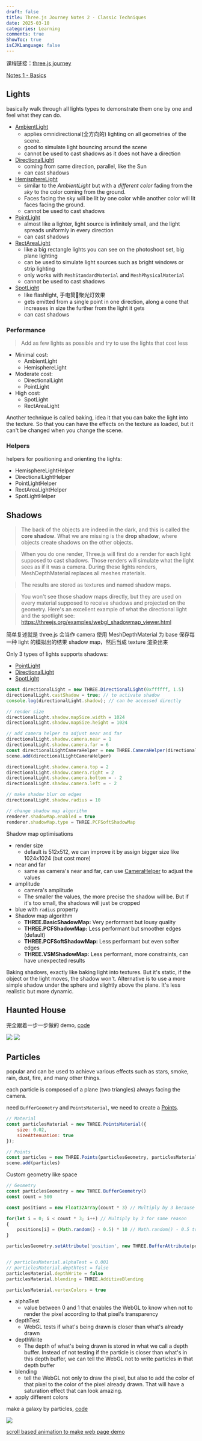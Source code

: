 ```yaml
---
draft: false
title: Three.js Journey Notes 2 - Classic Techniques
date: 2025-03-10
categories: Learning
comments: true
ShowToc: true
isCJKLanguage: false
---
```


课程链接：[three.js journey](https://threejs-journey.com/)

[Notes 1 - Basics](../threejs-journey-notes-1-basics)

## Lights

basically walk through all lights types to demonstrate them one by one and
feel what they can do.

- [AmbientLight](https://threejs.org/docs/index.html#api/en/lights/AmbientLight)
  - applies omnidirectional(全方向的) lighting on all geometries of the scene.
  - good to simulate light bouncing around the scene
  - cannot be used to cast shadows as it does not have a direction
- [DirectionalLight](https://threejs.org/docs/index.html#api/en/lights/DirectionalLight)
  - coming from same direction, parallel, like the Sun
  - can cast shadows
- [HemisphereLight](https://threejs.org/docs/index.html#api/en/lights/HemisphereLight)
  - similar to the *AmbientLight* but with a *different color* fading from the *sky* to the color coming from the ground.
  - Faces facing the sky will be lit by one color while another color will lit faces facing the ground.
  - cannot be used to cast shadows
- [PointLight](https://threejs.org/docs/index.html#api/en/lights/PointLight)
  - almost like a lighter, light source is infinitely small, and the light spreads uniformly in every direction
  - can cast shadows
- [RectAreaLight](https://threejs.org/docs/index.html#api/en/lights/RectAreaLight)
  - like a big rectangle lights you can see on the photoshoot set, big plane lighting
  - can be used to simulate light sources such as bright windows or strip lighting
  - only works with `MeshStandardMaterial` and `MeshPhysicalMaterial`
  - cannot be used to cast shadows
- [SpotLight](https://threejs.org/docs/index.html#api/en/lights/SpotLight)
  - like flashlight, 手电筒🔦聚光灯效果
  - gets emitted from a single point in one direction, along a cone that increases in size the further from the light it gets
  - can cast shadows

### Performance

> Add as few lights as possible and try to use the lights that cost less

- Minimal cost:
  - AmbientLight
  - HemisphereLight
- Moderate cost:
  - DirectionalLight
  - PointLight
- High cost:
  - SpotLight
  - RectAreaLight

Another technique is called baking, idea it that you can bake the light into the texture.
So that you can have the effects on the texture as loaded, but it can't be changed when you change the scene.

### Helpers

helpers for positioning and orienting the lights:
- HemisphereLightHelper
- DirectionalLightHelper
- PointLightHelper
- RectAreaLightHelper
- SpotLightHelper


## Shadows

> The back of the objects are indeed in the dark, and this is called the **core shadow**. What we are missing is the **drop shadow**, where objects create shadows on the other objects.

> When you do one render, Three.js will first do a render for each light supposed to cast shadows. Those renders will simulate what the light sees as if it was a camera. During these lights renders, MeshDepthMaterial replaces all meshes materials.

> The results are stored as textures and named shadow maps.

> You won't see those shadow maps directly, but they are used on every material supposed to receive shadows and projected on the geometry.
Here's an excellent example of what the directional light and the spotlight see: https://threejs.org/examples/webgl_shadowmap_viewer.html

简单复述就是 three.js 会当作 camera 使用 MeshDepthMaterial 为 base 保存每一种 light 的模拟出的结果 shadow map，然后当成 texture 渲染出来

Only 3 types of lights supports shadows:
- [PointLight](https://threejs.org/docs/index.html#api/en/lights/PointLight)
- [DirectionalLight](https://threejs.org/docs/index.html#api/en/lights/DirectionalLight)
- [SpotLight](https://threejs.org/docs/index.html#api/en/lights/SpotLight)


```js
const directionalLight = new THREE.DirectionalLight(0xffffff, 1.5)
directionalLight.castShadow = true; // to activate shadow
console.log(directionalLight.shadow); // can be accessed directly

// render size
directionalLight.shadow.mapSize.width = 1024
directionalLight.shadow.mapSize.height = 1024

// add camera helper to adjust near and far
directionalLight.shadow.camera.near = 1
directionalLight.shadow.camera.far = 6
const directionalLightCameraHelper = new THREE.CameraHelper(directionalLight.shadow.camera)
scene.add(directionalLightCameraHelper)

directionalLight.shadow.camera.top = 2
directionalLight.shadow.camera.right = 2
directionalLight.shadow.camera.bottom = - 2
directionalLight.shadow.camera.left = - 2

// make shadow blur on edges
directionalLight.shadow.radius = 10

// change shadow map algorithm
renderer.shadowMap.enabled = true
renderer.shadowMap.type = THREE.PCFSoftShadowMap
```

Shadow map optimisations
- render size
  - default is 512x512, we can improve it by assign bigger size like 1024x1024 (but cost more)
- near and far
  - same as camera's near and far, can use [CameraHelper](https://threejs.org/docs/#api/en/helpers/CameraHelper) to adjust the values
- amplitude
  - camera's amplitude
  - The smaller the values, the more precise the shadow will be. But if it's too small, the shadows will just be cropped
- blue with `radius` property
- Shadow map algorithm
  - **THREE.BasicShadowMap:** Very performant but lousy quality
  - **THREE.PCFShadowMap:** Less performant but smoother edges (default)
  - **THREE.PCFSoftShadowMap:** Less performant but even softer edges
  - **THREE.VSMShadowMap:** Less performant, more constraints, can have unexpected results

Baking shadows, exactly like baking light into textures. But it's static, if the object or the light moves, the shadow won't.
Alternative is to use a more simple shadow under the sphere and slightly above the plane.
It's less realistic but more dynamic.


## Haunted House

完全跟着一步一步做的 demo, [code](https://github.com/bambooom/threejs-journey/blob/main/src/course/chapter2-classic-techniques/16-haunted-house.tsx)

![](https://static.zhuzi.dev/threejs-journey/haunted-house-1.png)
![](https://static.zhuzi.dev/threejs-journey/haunted-house-2.png)


## Particles

popular and can be used to achieve various effects such as stars, smoke, rain, dust, fire, and many other things.

each particle is composed of a plane (two triangles) always facing the camera.

need `BufferGeometry` and `PointsMaterial`, we need to create a [Points](https://threejs.org/docs/#api/en/objects/Points).


```js
// Material
const particlesMaterial = new THREE.PointsMaterial({
    size: 0.02,
    sizeAttenuation: true
});

// Points
const particles = new THREE.Points(particlesGeometry, particlesMaterial)
scene.add(particles)
```

Custom geometry like space

```js
// Geometry
const particlesGeometry = new THREE.BufferGeometry()
const count = 500

const positions = new Float32Array(count * 3) // Multiply by 3 because each position is composed of 3 values (x, y, z)

for(let i = 0; i < count * 3; i++) // Multiply by 3 for same reason
{
    positions[i] = (Math.random() - 0.5) * 10 // Math.random() - 0.5 to have a random value between -0.5 and +0.5
}

particlesGeometry.setAttribute('position', new THREE.BufferAttribute(positions, 3)) // Create the Three.js BufferAttribute and specify that each information is composed of 3 values


// particlesMaterial.alphaTest = 0.001
// particlesMaterial.depthTest = false
particlesMaterial.depthWrite = false
particlesMaterial.blending = THREE.AdditiveBlending

particlesMaterial.vertexColors = true
```

- alphaTest
  - value between 0 and 1 that enables the WebGL to know when not to render the pixel according to that pixel's transparency
- depthTest
  - WebGL tests if what's being drawn is closer than what's already drawn
- depthWrite
  - The depth of what's being drawn is stored in what we call a depth buffer. Instead of not testing if the particle is closer than what's in this depth buffer, we can tell the WebGL not to write particles in that depth buffer
- blending
  - tell the WebGL not only to draw the pixel, but also to add the color of that pixel to the color of the pixel already drawn. That will have a saturation effect that can look amazing.
- apply different colors


make a galaxy by particles, [code](https://github.com/bambooom/threejs-journey/blob/main/src/course/chapter2-classic-techniques/18-galaxy-generator.tsx)


![](https://static.zhuzi.dev/threejs-journey/galaxy.png)

[scroll based animation to make web page demo](https://github.com/bambooom/threejs-journey/blob/main/src/course/chapter2-classic-techniques/19-scroll-based-animation.tsx)
